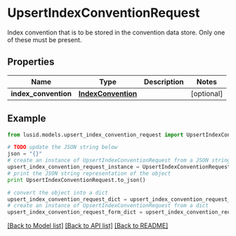 # UpsertIndexConventionRequest

Index convention that is to be stored in the convention data store.  Only one of these must be present.

## Properties
Name | Type | Description | Notes
------------ | ------------- | ------------- | -------------
**index_convention** | [**IndexConvention**](IndexConvention.md) |  | [optional] 

## Example

```python
from lusid.models.upsert_index_convention_request import UpsertIndexConventionRequest

# TODO update the JSON string below
json = "{}"
# create an instance of UpsertIndexConventionRequest from a JSON string
upsert_index_convention_request_instance = UpsertIndexConventionRequest.from_json(json)
# print the JSON string representation of the object
print UpsertIndexConventionRequest.to_json()

# convert the object into a dict
upsert_index_convention_request_dict = upsert_index_convention_request_instance.to_dict()
# create an instance of UpsertIndexConventionRequest from a dict
upsert_index_convention_request_form_dict = upsert_index_convention_request.from_dict(upsert_index_convention_request_dict)
```
[[Back to Model list]](../README.md#documentation-for-models) [[Back to API list]](../README.md#documentation-for-api-endpoints) [[Back to README]](../README.md)


